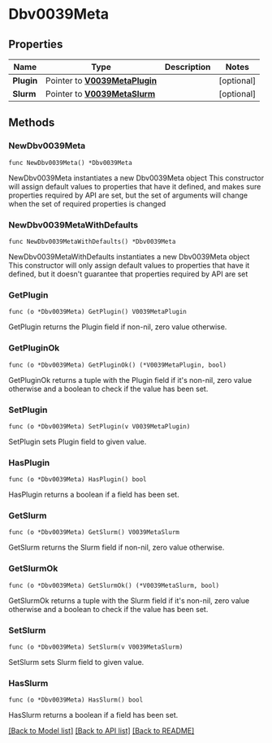 # Dbv0039Meta

## Properties

Name | Type | Description | Notes
------------ | ------------- | ------------- | -------------
**Plugin** | Pointer to [**V0039MetaPlugin**](V0039MetaPlugin.md) |  | [optional] 
**Slurm** | Pointer to [**V0039MetaSlurm**](V0039MetaSlurm.md) |  | [optional] 

## Methods

### NewDbv0039Meta

`func NewDbv0039Meta() *Dbv0039Meta`

NewDbv0039Meta instantiates a new Dbv0039Meta object
This constructor will assign default values to properties that have it defined,
and makes sure properties required by API are set, but the set of arguments
will change when the set of required properties is changed

### NewDbv0039MetaWithDefaults

`func NewDbv0039MetaWithDefaults() *Dbv0039Meta`

NewDbv0039MetaWithDefaults instantiates a new Dbv0039Meta object
This constructor will only assign default values to properties that have it defined,
but it doesn't guarantee that properties required by API are set

### GetPlugin

`func (o *Dbv0039Meta) GetPlugin() V0039MetaPlugin`

GetPlugin returns the Plugin field if non-nil, zero value otherwise.

### GetPluginOk

`func (o *Dbv0039Meta) GetPluginOk() (*V0039MetaPlugin, bool)`

GetPluginOk returns a tuple with the Plugin field if it's non-nil, zero value otherwise
and a boolean to check if the value has been set.

### SetPlugin

`func (o *Dbv0039Meta) SetPlugin(v V0039MetaPlugin)`

SetPlugin sets Plugin field to given value.

### HasPlugin

`func (o *Dbv0039Meta) HasPlugin() bool`

HasPlugin returns a boolean if a field has been set.

### GetSlurm

`func (o *Dbv0039Meta) GetSlurm() V0039MetaSlurm`

GetSlurm returns the Slurm field if non-nil, zero value otherwise.

### GetSlurmOk

`func (o *Dbv0039Meta) GetSlurmOk() (*V0039MetaSlurm, bool)`

GetSlurmOk returns a tuple with the Slurm field if it's non-nil, zero value otherwise
and a boolean to check if the value has been set.

### SetSlurm

`func (o *Dbv0039Meta) SetSlurm(v V0039MetaSlurm)`

SetSlurm sets Slurm field to given value.

### HasSlurm

`func (o *Dbv0039Meta) HasSlurm() bool`

HasSlurm returns a boolean if a field has been set.


[[Back to Model list]](../README.md#documentation-for-models) [[Back to API list]](../README.md#documentation-for-api-endpoints) [[Back to README]](../README.md)


